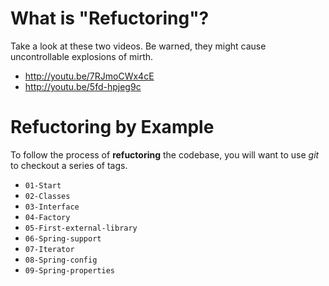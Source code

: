 What is "Refuctoring"?
===========

Take a look at these two videos.  Be warned, they might cause uncontrollable explosions of mirth.

- http://youtu.be/7RJmoCWx4cE
- http://youtu.be/5fd-hpjeg9c

Refuctoring by Example
===========

To follow the process of **refuctoring** the codebase, you will want to use *git* to checkout a series of tags.

- ```01-Start```
- ```02-Classes```
- ```03-Interface```
- ```04-Factory```
- ```05-First-external-library```
- ```06-Spring-support```
- ```07-Iterator```
- ```08-Spring-config```
- ```09-Spring-properties```

